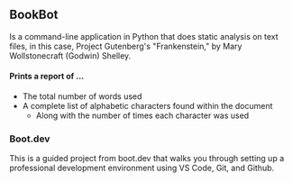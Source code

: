 ## BookBot
Is a command-line application in Python that does static analysis on text files, in this case, Project Gutenberg's "Frankenstein," by Mary Wollstonecraft (Godwin) Shelley.
#### Prints a report of ... 
- The total number of words used
- A complete list of alphabetic characters found within the document
  - Along with the number of times each character was used

### Boot.dev
This is a guided project from boot.dev that walks you through setting up a professional development environment using VS Code, Git, and Github. 
